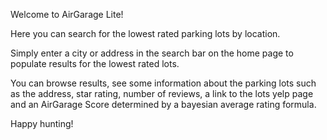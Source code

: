 Welcome to AirGarage Lite!

Here you can search for the lowest rated parking lots by location.

Simply enter a city or address in the search bar on the home page to populate results for the lowest rated lots.

You can browse results, see some information about the parking lots such as the address, star rating, number of reviews, a link to the lots yelp page and an AirGarage Score determined by a bayesian average rating formula. 

Happy hunting!
